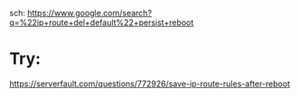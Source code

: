 sch: https://www.google.com/search?q=%22ip+route+del+default%22+persist+reboot

# Try:
https://serverfault.com/questions/772926/save-ip-route-rules-after-reboot
